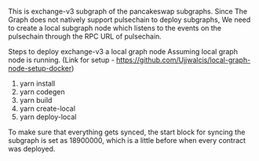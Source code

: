 This is exchange-v3 subgraph of the pancakeswap subgraphs. Since The Graph does not natively support pulsechain to deploy subgraphs, We need to create a local subgraph node which listens to the events on the pulsechain through the RPC URL of pulsechain.

Steps to deploy exchange-v3 a local graph node
Assuming local graph node is running. (Link for setup - https://github.com/Ujjwalcis/local-graph-node-setup-docker)
1. yarn install
2. yarn codegen
3. yarn build
4. yarn create-local
5. yarn deploy-local

To make sure that everything gets synced, the start block for syncing the subgraph is set as 18900000, which is a little before when every contract was deployed.
